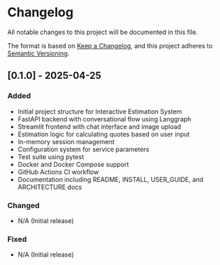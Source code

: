# Changelog

All notable changes to this project will be documented in this file.

The format is based on [Keep a Changelog](https://keepachangelog.com/en/1.0.0/),
and this project adheres to [Semantic Versioning](https://semver.org/spec/v2.0.0.html).

## [0.1.0] - 2025-04-25

### Added
- Initial project structure for Interactive Estimation System
- FastAPI backend with conversational flow using Langgraph
- Streamlit frontend with chat interface and image upload
- Estimation logic for calculating quotes based on user input
- In-memory session management
- Configuration system for service parameters
- Test suite using pytest
- Docker and Docker Compose support
- GitHub Actions CI workflow
- Documentation including README, INSTALL, USER_GUIDE, and ARCHITECTURE docs

### Changed
- N/A (Initial release)

### Fixed
- N/A (Initial release)
